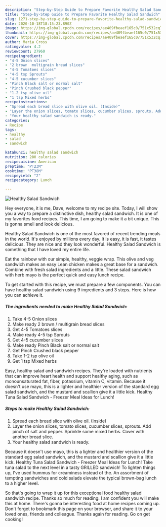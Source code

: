 ```yaml
---
description: "Step-by-Step Guide to Prepare Favorite Healthy Salad Sandwich"
title: "Step-by-Step Guide to Prepare Favorite Healthy Salad Sandwich"
slug: 1271-step-by-step-guide-to-prepare-favorite-healthy-salad-sandwich
date: 2020-10-18T18:15:23.890Z
image: https://img-global.cpcdn.com/recipes/ae409fbeaef165c0/751x532cq70/healthy-salad-sandwich-recipe-main-photo.jpg
thumbnail: https://img-global.cpcdn.com/recipes/ae409fbeaef165c0/751x532cq70/healthy-salad-sandwich-recipe-main-photo.jpg
cover: https://img-global.cpcdn.com/recipes/ae409fbeaef165c0/751x532cq70/healthy-salad-sandwich-recipe-main-photo.jpg
author: Maria Cross
ratingvalue: 4.2
reviewcount: 27960
recipeingredient:
- "4-5 Onion slices"
- "2 brown  multigrain bread slices"
- "4-5 Tomatoes slices"
- "4-5 tsp Sprouts"
- "4-5 cucumber slices"
- "Pinch Black salt or normal salt"
- "Pinch Crushed black pepper"
- "1-2 tsp olive oil"
- "1 tsp Mixed herbs"
recipeinstructions:
- "Spread each bread slice with olive oil. (Inside)"
- "Layer the onion slices, tomato slices, cucumber slices, sprouts. Add pinch of salt and pepper. Sprinkle some mixed herbs. Cover with another bread slice."
- "Your healthy salad sandwich is ready."
categories:
- Recipe
tags:
- healthy
- salad
- sandwich

katakunci: healthy salad sandwich 
nutrition: 280 calories
recipecuisine: American
preptime: "PT23M"
cooktime: "PT38M"
recipeyield: "2"
recipecategory: Lunch

---
```



![Healthy Salad Sandwich](https://img-global.cpcdn.com/recipes/ae409fbeaef165c0/751x532cq70/healthy-salad-sandwich-recipe-main-photo.jpg)

Hey everyone, it is me, Dave, welcome to my recipe site. Today, I will show you a way to prepare a distinctive dish, healthy salad sandwich. It is one of my favorites food recipes. This time, I am going to make it a bit unique. This is gonna smell and look delicious.

Healthy Salad Sandwich is one of the most favored of recent trending meals in the world. It's enjoyed by millions every day. It is easy, it is fast, it tastes delicious. They are nice and they look wonderful. Healthy Salad Sandwich is something that I have loved my entire life.

Eat the rainbow with our simple, healthy, veggie wrap. This olive and veg sandwich makes an easy Lean chicken makes a great base for a sandwich. Combine with fresh salad ingredients and a little. These salad sandwich with herb mayo is the perfect quick and easy lunch recipe.


To get started with this recipe, we must prepare a few components. You can have healthy salad sandwich using 9 ingredients and 3 steps. Here is how you can achieve it.

<!--inarticleads1-->

##### The ingredients needed to make Healthy Salad Sandwich:

1. Take 4-5 Onion slices
1. Make ready 2 brown / multigrain bread slices
1. Get 4-5 Tomatoes slices
1. Make ready 4-5 tsp Sprouts
1. Get 4-5 cucumber slices
1. Make ready Pinch Black salt or normal salt
1. Get Pinch Crushed black pepper
1. Take 1-2 tsp olive oil
1. Get 1 tsp Mixed herbs


Easy, healthy salad and sandwich recipes. They&#39;re loaded with nutrients that can improve heart health and support healthy aging, such as monounsaturated fat, fiber, potassium, vitamin C, vitamin. Because it doesn&#39;t use mayo, this is a lighter and healthier version of the standard egg salad sandwich, and the mustard and scallion give it a little kick. Healthy Tuna Salad Sandwich - Freezer Meal Ideas for Lunch! 

<!--inarticleads2-->

##### Steps to make Healthy Salad Sandwich:

1. Spread each bread slice with olive oil. (Inside)
1. Layer the onion slices, tomato slices, cucumber slices, sprouts. Add pinch of salt and pepper. Sprinkle some mixed herbs. Cover with another bread slice.
1. Your healthy salad sandwich is ready.


Because it doesn&#39;t use mayo, this is a lighter and healthier version of the standard egg salad sandwich, and the mustard and scallion give it a little kick. Healthy Tuna Salad Sandwich - Freezer Meal Ideas for Lunch! Take tuna salad to the next level in a tasty GRILLED sandwich! To lighten things up, I&#39;ve used hummus for creaminess instead of the. An assortment of tempting sandwiches and cold salads elevate the typical brown-bag lunch to a higher level. 

So that's going to wrap it up for this exceptional food healthy salad sandwich recipe. Thanks so much for reading. I am confident you will make this at home. There's gonna be interesting food at home recipes coming up. Don't forget to bookmark this page on your browser, and share it to your loved ones, friends and colleague. Thanks again for reading. Go on get cooking!
